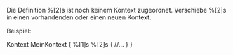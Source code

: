 Die Definition %[2]s ist noch keinem Kontext zugeordnet.
Verschiebe %[2]s in einen vorhandenden oder einen neuen Kontext.

Beispiel:

Kontext MeinKontext {
    %[1]s %[2]s {
        //...
    }
}